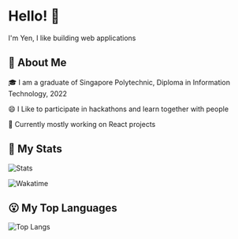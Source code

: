 # Hello! 👋

I'm Yen, I like building web applications

## 🧐 About Me

🎓 I am a graduate of Singapore Polytechnic, Diploma in Information Technology, 2022

😄 I Like to participate in hackathons and learn together with people

🤖 Currently mostly working on React projects

## 🤪 My Stats

![Stats](https://github-readme-stats.vercel.app/api?username=lly02)

![Wakatime](https://github-readme-stats.vercel.app/api/wakatime?username=lly&layout=compact)

## 😮 My Top Languages

![Top Langs](https://github-readme-stats.vercel.app/api/top-langs/?username=lly02&layout=compact)

